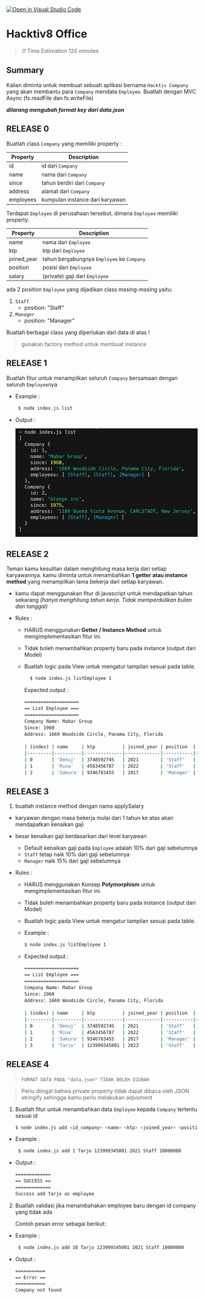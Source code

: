 [![Open in Visual Studio Code](https://classroom.github.com/assets/open-in-vscode-718a45dd9cf7e7f842a935f5ebbe5719a5e09af4491e668f4dbf3b35d5cca122.svg)](https://classroom.github.com/online_ide?assignment_repo_id=11821292&assignment_repo_type=AssignmentRepo)
# Hacktiv8 Office

> _⏰_ Time Estimation 120 minutes

## Summary
Kalian diminta untuk membuat sebuah aplikasi bernama `Hacktiv Company` yang akan membantu para `Company` mendata `Employee`. Buatlah dengan MVC Async (fs.readFile dan fs.writeFile)

***dilarang mengubah format key dari data.json***

## RELEASE 0

Buatlah class `Company` yang memiliki property :

| Property      | Description                                               |
| ------------- | --------------------------------------------------------- |
| id            | id dari `Company`                                         |
| name          | nama dari `Company`                                       |
| since         | tahun berdiri dari `Company`                              |
| address       | alamat dari `Company`                                     |
| employees     | kumpulan instance dari karyawan                           |

Terdapat `Employee` di perusahaan tersebut, dimana `Employee` memiliki property:

| Property      | Description                                               |
| ------------- | --------------------------------------------------------- |
| name          | nama dari `Employee`                                      |
| ktp           | ktp dari `Employee`                                       |
| joined_year   | tahun bergabungnya `Employee` ke `Company`                |
| position      | posisi dari `Employee`                                    |
| salary        | (private) gaji dari `Employee`                            |

ada 2 position `Employee` yang dijadikan class masing-masing yaitu:

1. `Staff`
   - position: "Staff"
2. `Manager`
   - position: "Manager"

Buatlah berbagai class yang diperlukan dari data di atas !

> gunakan factory method untuk membuat instance

## RELEASE 1
Buatlah fitur untuk menampilkan seluruh `Company` bersamaan dengan seluruh `Employee`nya
  - Example :
    ```bash
     $ node index.js list
    ```
  - Output :

    ![see all company](./assets/list.png)

## RELEASE 2
Teman kamu kesulitan dalam menghitung masa kerja dari setiap karyawannya. kamu diminta untuk menambahkan **1 getter atau instance method** yang menampilkan lama bekerja dari setiap karyawan.

  - kamu dapat menggunakan fitur di javascript untuk mendapatkan tahun sekarang
  _(hanya menghitung tahun kerja. Tidak memperdulikan bulan dan tanggal)_

- Rules :
  - HARUS menggunakan **Getter / Instance Method** untuk mengimplementasikan fitur ini.
  - Tidak boleh menambahkan property baru pada instance (output dari Model)
  - Buatlah logic pada View untuk mengatur tampilan sesuai pada table.
  
      ```bash
        $ node index.js listEmployee 1
      ```
    Expected output :

      ```bash
      ====================
      == List Employee ===
      ====================
      Company Name: Mabar Group
      Since: 1960
      Address: 1669 Woodside Circle, Panama City, Florida

      | (index) | name     | ktp          | joined_year | position  | lengthOfWork |
      |---------|----------|--------------|-------------|-----------|--------------|
      | 0       | 'Denuj'  | 3748592745   | 2021        | 'Staff'   | 2            |
      | 1       | 'Rina'   | 4563456787   | 2022        | 'Staff'   | 1            |
      | 2       | 'Sakura' | 9346783455   | 2017        | 'Manager' | 6            |
      ```

## RELEASE 3

1. buatlah instance method dengan nama applySalary

- karyawan dengan masa bekerja mulai dari 1 tahun ke atas akan mendapatkan kenaikan gaji
- besar kenaikan gaji berdasarkan dari level karyawan
  - Default kenaikan gaji pada `Employee` adalah 10% dari gaji sebelumnya
  - `Staff` tetap naik 10% dari gaji sebelumnya
  - `Manager` naik 15% dari gaji sebelumnya

- Rules :
  - HARUS menggunakan Konsep **Polymorphism** untuk mengimplementasikan fitur ini.
  - Tidak boleh menambahkan property baru pada instance (output dari Model)
  - Buatlah logic pada View untuk mengatur tampilan sesuai pada table.


  - Example :
    ```bash
    $ node index.js listEmployee 1
    ```

  - Expected output :
    ```bash
    ====================
    == List Employee ===
    ====================
    Company Name: Mabar Group
    Since: 1960
    Address: 1669 Woodside Circle, Panama City, Florida

    | (index) | name     | ktp          | joined_year | position  | lengthOfWork | salaryEstimate |
    |---------|----------|--------------|-------------|-----------|--------------|----------------|
    | 0       | 'Denuj'  | 3748592745   | 2021        | 'Staff'   | 2            | 14300000       |
    | 1       | 'Rina'   | 4563456787   | 2022        | 'Staff'   | 1            | 13200000       |
    | 2       | 'Sakura' | 9346783455   | 2017        | 'Manager' | 6            | 57500000       |
    | 3       | 'Tarjo'  | 123999345001 | 2023        | 'Staff'   | 0            | 10000000       |
    ```

## RELEASE 4
> `FORMAT DATA PADA "data.json" TIDAK BOLEH DIUBAH`

> Perlu diingat bahwa private property tidak dapat dibaca oleh JSON stringify sehingga kamu perlu melakukan adjusment
1. Buatlah fitur untuk menambahkan data `Employee` kepada `Company` tertentu sesuai id
    ```bash
    $ node index.js add <id_company> <name> <ktp> <joined_year> <position> <salary>
    ```
  - Example :
    ```bash
     $ node index.js add 1 Tarjo 123999345001 2021 Staff 10000000
    ```
  - Output :
    ```bash
    =============
    == SUCCESS ==
    =============
    Success add Tarjo as employee
    ```
2. Buatlah validasi jika menambahakan employee baru dengan id company yang tidak ada

    Contoh pesan error sebagai berikut:
  - Example :
    ```bash
     $ node index.js add 10 Tarjo 123999345001 2021 Staff 10000000
    ```
  - Output :
    ```bash
    ===========
    == Error ==
    ===========
    Company not found
    ```

